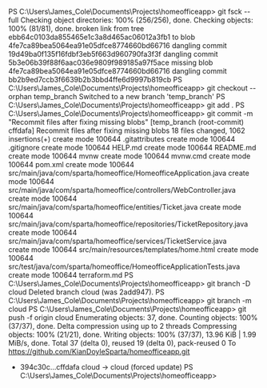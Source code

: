PS C:\Users\James_Cole\Documents\Projects\homeofficeapp> git fsck --full
Checking object directories: 100% (256/256), done.
Checking objects: 100% (81/81), done.
broken link from    tree ebb64c0103da855465e1c3a8d465ac06012a3fb1
              to    blob 4fe7ca89bea5064ea91e05dfce8774660bd66716
dangling commit 19d49ba0f135f16fdbf3eb5f663d960790fa3f3f
dangling commit 5b3e06b39f88f6aac036e9809f989185a97f5ace
missing blob 4fe7ca89bea5064ea91e05dfce8774660bd66716
dangling commit bb2b9ed7ccb3f6639b2b3bbd4ffe6d9997b819cb
PS C:\Users\James_Cole\Documents\Projects\homeofficeapp> git checkout --orphan temp_branch 
Switched to a new branch 'temp_branch'
PS C:\Users\James_Cole\Documents\Projects\homeofficeapp> git add .
PS C:\Users\James_Cole\Documents\Projects\homeofficeapp> git commit -m "Recommit files after fixing missing blobs"
[temp_branch (root-commit) cffdafa] Recommit files after fixing missing blobs
 18 files changed, 1062 insertions(+)
 create mode 100644 .gitattributes
 create mode 100644 .gitignore
 create mode 100644 HELP.md
 create mode 100644 README.md
 create mode 100644 mvnw
 create mode 100644 mvnw.cmd
 create mode 100644 pom.xml
 create mode 100644 src/main/java/com/sparta/homeoffice/HomeofficeApplication.java
 create mode 100644 src/main/java/com/sparta/homeoffice/controllers/WebController.java     
 create mode 100644 src/main/java/com/sparta/homeoffice/entities/Ticket.java
 create mode 100644 src/main/java/com/sparta/homeoffice/repositories/TicketRepository.java 
 create mode 100644 src/main/java/com/sparta/homeoffice/services/TicketService.java        
 create mode 100644 src/main/resources/templates/home.html
 create mode 100644 src/test/java/com/sparta/homeoffice/HomeofficeApplicationTests.java    
 create mode 100644 terraform.md
PS C:\Users\James_Cole\Documents\Projects\homeofficeapp> git branch -D cloud
Deleted branch cloud (was 2add947).
PS C:\Users\James_Cole\Documents\Projects\homeofficeapp> git branch -m cloud
PS C:\Users\James_Cole\Documents\Projects\homeofficeapp> git push -f origin cloud
Enumerating objects: 37, done.
Counting objects: 100% (37/37), done.
Delta compression using up to 2 threads
Compressing objects: 100% (21/21), done.
Writing objects: 100% (37/37), 13.96 KiB | 1.99 MiB/s, done.
Total 37 (delta 0), reused 19 (delta 0), pack-reused 0
To https://github.com/KianDoyleSparta/homeofficeapp.git
 + 394c30c...cffdafa cloud -> cloud (forced update)
PS C:\Users\James_Cole\Documents\Projects\homeofficeapp> 